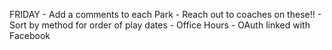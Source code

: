 FRIDAY
    - Add a comments to each Park
        - Reach out to coaches on these!!
    - Sort by method for order of play dates
    - Office Hours
    - OAuth linked with Facebook

